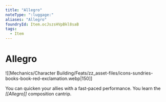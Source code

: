 ```yaml
---
title: "Allegro"
noteType: ":luggage:"
aliases: "Allegro"
foundryId: Item.ocJszsHVpBkl8saB
tags:
  - Item
---
```


# Allegro
![[Mechanics/Character Building/Feats/zz_asset-files/icons-sundries-books-book-red-exclamation.webp|150]]

You can quicken your allies with a fast-paced performance. You learn the _[[Allegro]]_ composition cantrip.
